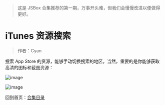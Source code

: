 > 这是 JSBox 合集推荐的第一期，万事开头难，但我们会慢慢改进以便做得更好。

# iTunes 资源搜索

> 作者：Cyan

搜索 App Store 的资源，能够手动切换搜索的地区。当然，重要的是你能够获取高清的图标和截图资源：

![image](https://github.com/cyanzhong/xTeko/raw/master/collections/assets/0000-00.jpg)

![image](https://github.com/cyanzhong/xTeko/raw/master/collections/assets/0000-01.jpg)

回到首页：[合集目录](https://github.com/cyanzhong/xTeko/blob/master/collections/0000.md)